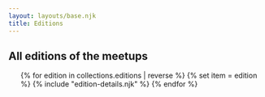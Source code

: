 ```yaml
---
layout: layouts/base.njk
title: Editions
---
```


## All editions of the meetups

<ul>
{% for edition in collections.editions | reverse %}
{% set item = edition %}
{% include "edition-details.njk" %}
{% endfor %}
</ul>
